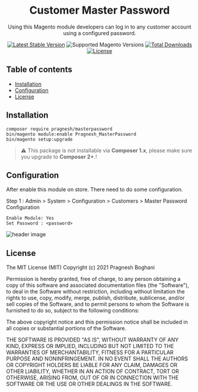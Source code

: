 <h1 align="center">Customer Master Password</h1> 

<div align="center">
  <p>Using this Magento module developers can log in to any customer account using a configured password.</p>
  
[![Latest Stable Version](http://poser.pugx.org/pragneshboghani/magento2-module-masterlogin/v)](https://packagist.org/packages/pragneshboghani/magento2-module-masterlogin) <img src="https://img.shields.io/badge/magento-^2.3-brightgreen.svg?logo=magento&longCache=true&style=flat-square" alt="Supported Magento Versions" /> [![Total Downloads](http://poser.pugx.org/pragneshboghani/magento2-module-masterlogin/downloads)](https://packagist.org/packages/pragneshboghani/magento2-module-masterlogin) [![License](http://poser.pugx.org/pragneshboghani/magento2-module-masterlogin/license)](https://packagist.org/packages/pragneshboghani/magento2-module-masterlogin)

</div>




## Table of contents

- [Installation](#installation)
- [Configuration](#configuration)
- [License](#license)


## Installation

```
composer require pragnesh/masterpassword
bin/magento module:enable Pragnesh_MasterPassword
bin/magento setup:upgrade
```
> :warning: This package is not installable via **Composer 1.x**, please make sure you upgrade to **Composer 2+**.!

## Configuration

After enable this module on store. There need to do some configuration. 

Step 1 : 
	Admin > System > Configuration > Customers > Master Password Configuration

	Enable Module: Yes
	Set Password : <password>

![header image](https://raw.github.com/pragneshboghani/magento2-module-masterlogin/develop/masterlogin_config.png)

## License

The MIT License (MIT)
Copyright (c) 2021 Pragnesh Boghani

Permission is hereby granted, free of charge, to any person obtaining a copy of this software and associated documentation files (the "Software"), to deal in the Software without restriction, including without limitation the rights to use, copy, modify, merge, publish, distribute, sublicense, and/or sell copies of the Software, and to permit persons to whom the Software is furnished to do so, subject to the following conditions:

The above copyright notice and this permission notice shall be included in all copies or substantial portions of the Software.

THE SOFTWARE IS PROVIDED "AS IS", WITHOUT WARRANTY OF ANY KIND, EXPRESS OR IMPLIED, INCLUDING BUT NOT LIMITED TO THE WARRANTIES OF MERCHANTABILITY, FITNESS FOR A PARTICULAR PURPOSE AND NONINFRINGEMENT. IN NO EVENT SHALL THE AUTHORS OR COPYRIGHT HOLDERS BE LIABLE FOR ANY CLAIM, DAMAGES OR OTHER LIABILITY, WHETHER IN AN ACTION OF CONTRACT, TORT OR OTHERWISE, ARISING FROM, OUT OF OR IN CONNECTION WITH THE SOFTWARE OR THE USE OR OTHER DEALINGS IN THE SOFTWARE.